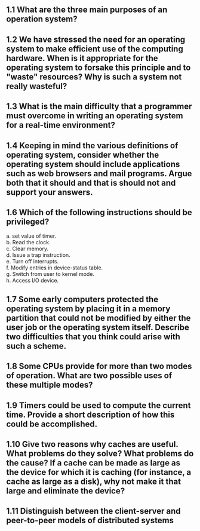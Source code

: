 ## 1.1 What are the three main purposes of an operation system?

## 1.2 We have stressed the need for an operating system to make efficient use of the computing hardware. When is it appropriate for the operating system to forsake this principle and to "waste" resources? Why is such a system not really wasteful?

## 1.3 What is the main difficulty that a programmer must overcome in writing an operating system for a real-time environment?

## 1.4 Keeping in mind the various definitions of operating system, consider whether the operating system should include applications such as web browsers and mail programs. Argue both that it should and that is should not and support your answers.

## 1.6 Which of the following instructions should be privileged?
a. set value of timer.  
b. Read the clock.  
c. Clear memory.  
d. Issue a trap instruction.  
e. Turn off interrupts.  
f. Modify entries in device-status table.  
g. Switch from user to kernel mode.  
h. Access I/O device.  

## 1.7 Some early computers protected the operating system by placing it in a memory partition that could not be modified by either the user job or the operating system itself. Describe two difficulties that you think could arise with such a scheme.

## 1.8 Some CPUs provide for more than two modes of operation. What are two possible uses of these multiple modes?

## 1.9 Timers could be used to compute the current time. Provide a short description of how this could be accomplished.

## 1.10 Give two reasons why caches are useful. What problems do they solve? What problems do the cause? If a cache can be made as large as the device for which it is caching (for instance, a cache as large as a disk), why not make it that large and eliminate the device?

## 1.11 Distinguish between the client-server and peer-to-peer models of distributed systems

